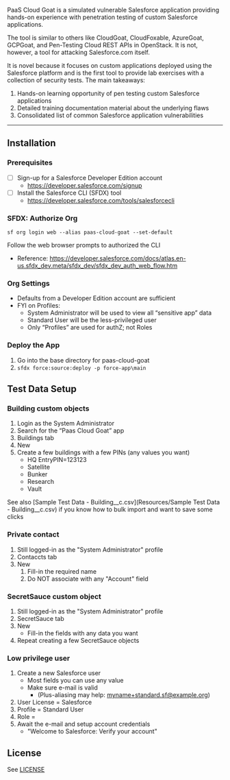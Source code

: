 PaaS Cloud Goat is a simulated vulnerable Salesforce application providing hands-on experience with penetration testing of custom Salesforce applications.

The tool is similar to others like CloudGoat, CloudFoxable, AzureGoat, GCPGoat, and Pen-Testing Cloud REST APIs in OpenStack. It is not, however, a tool for attacking Salesforce.com itself.

It is novel because it focuses on custom applications deployed using the Salesforce platform and is the first tool to provide lab exercises with a collection of security tests. The main takeaways:
1. Hands-on learning opportunity of pen testing custom Salesforce applications
1. Detailed training documentation material about the underlying flaws
1. Consolidated list of common Salesforce application vulnerabilities

----

## Installation

### Prerequisites

- [ ] Sign-up for a Salesforce Developer Edition account
  - https://developer.salesforce.com/signup
- [ ] Install the Salesforce CLI (SFDX) tool
  - https://developer.salesforce.com/tools/salesforcecli

### SFDX: Authorize Org

`sf org login web --alias paas-cloud-goat --set-default`

Follow the web browser prompts to authorized the CLI
- Reference: https://developer.salesforce.com/docs/atlas.en-us.sfdx_dev.meta/sfdx_dev/sfdx_dev_auth_web_flow.htm

### Org Settings
- Defaults from a Developer Edition account are sufficient
- FYI on Profiles:
  - System Administrator will be used to view all “sensitive app” data
  - Standard User will be the less-privileged user
  - Only “Profiles” are used for authZ; not Roles

### Deploy the App
1. Go into the base directory for paas-cloud-goat
1. `sfdx force:source:deploy -p force-app\main`

## Test Data Setup

### Building custom objects
1. Login as the System Administrator
1. Search for the “Paas Cloud Goat” app
1. Buildings tab
1. New
1. Create a few buildings with a few PINs (any values you want)
   - HQ	EntryPIN=123123
   - Satellite
   - Bunker
   - Research
   - Vault

See also [Sample Test Data - Building__c.csv](Resources/Sample Test Data - Building__c.csv) if you know how to bulk import and want to save some clicks

### Private contact
1. Still logged-in as the "System Administrator" profile
1. Contaccts tab
1. New
   1. Fill-in the required name
   1. Do NOT associate with any "Account" field
  
### SecretSauce custom object
1. Still logged-in as the "System Administrator" profile
1. SecretSauce tab
1. New
   - Fill-in the fields with any data you want
1. Repeat creating a few SecretSauce objects

### Low privilege user
1. Create a new Salesforce user
   - Most fields you can use any value
   - Make sure e-mail is valid
     - (Plus-aliasing may help:  myname+standard.sf@example.org)
1. User License = Salesforce
1. Profile = Standard User
1. Role = <None Specified>
1. Await the e-mail and setup account credentials
   - "Welcome to Salesforce: Verify your account"



## License

See [LICENSE](LICENSE)
